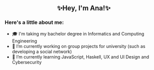 <h2 align='center'> ✨Hey, I'm Ana!✨ </h1>

### Here's a little about me:
* 🎓 I'm taking my bachelor degree in Informatics and Computing Engineering
* 🔭 I’m currently working on group projects for university (such as developing a social network)
* 🌱 I’m currently learning JavaScript, Haskell, UX and UI Design and Cybersecurity

<!--
**anacvr/anacvr** is a ✨ _special_ ✨ repository because its `README.md` (this file) appears on your GitHub profile.

Here are some ideas to get you started:

- 🔭 I’m currently working on ...
- 🌱 I’m currently learning ...
- 👯 I’m looking to collaborate on ...
- 🤔 I’m looking for help with ...
- 💬 Ask me about ...
- 📫 How to reach me: ...
- 😄 Pronouns: ...
- ⚡ Fun fact: ...
-->
